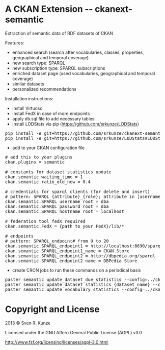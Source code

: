 A CKAN Extension -- ckanext-semantic
===
Extraction of semantic data of RDF datasets of CKAN

Features:
 - enhanced search (search after vocabularies, classes, properties, geographical and temporal coverage)
 - new search type: SPARQL
 - new subscription type: SPARQL subscriptions
 - enriched dataset page (used vocabularies, geographical and temporal coverage)
 - similar datasets
 - personalized recommendations

Installation instructions:
 - install Virtuoso
 - install FedX in case of more endpoints
 - apply db.sql file to add necessary tables
 - install LODStats via pip (https://github.com/srkunze/LODStats)

<pre>
pip install -e git+https://github.com/srkunze/ckanext-semantic#egg=ckanext-semantic
pip install -e git+https://github.com/srkunze/LODStats#LODStats
</pre>

 - add to your CKAN configuration file

<pre>
# add this to your plugins
ckan.plugins = semantic

# constants for dataset statistics update
ckan.semantic.waiting_time = 1
ckan.semantic.ratio_old_new = 0.4

# credentials for sparql clients (for delete and insert)
# pattern: SPARQL_{attribute}_{role}; attribute in [username, password, hostname]; role in [root]
ckan.semantic.SPARQL_username_root = dba
ckan.semantic.SPARQL_password_root = dba
ckan.semantic.SPARQL_hostname_root = localhost

# federation tool fedX required
ckan.semantic.FedX = {path to your FedX}/lib/*

# endpoints
# pattern: SPARQL_endpoint# from 0 to 20
ckan.semantic.SPARQL_endpoint1 = http://localhost:8890/sparql
ckan.semantic.SPARQL_endpoint1_name = CKAN Store
ckan.semantic.SPARQL_endpoint2 = http://dbpedia.org/sparql
ckan.semantic.SPARQL_endpoint2_name = DBPedia Store
</pre>

 - create CRON jobs to run these commands on a periodical basis

<pre>
paster semantic update_dataset_due_statistics --config=../ckan/development.ini
paster semantic update_dataset_statistics {dataset_name} --config=../ckan/development.ini
paster semantic update_vocabulary_statistics --config=../ckan/development.ini
</pre>



Copyright and License
===
2013 © Sven R. Kunze

Licensed under the GNU Affero General Public License (AGPL) v3.0

http://www.fsf.org/licensing/licenses/agpl-3.0.html
